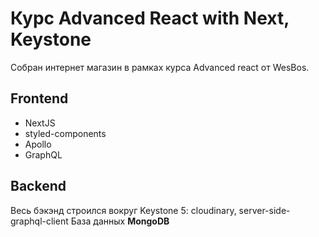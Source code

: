 # Курс Advanced React with Next, Keystone

Собран интернет магазин в рамках курса Advanced react от WesBos.

## Frontend

 - NextJS
 - styled-components
 - Apollo
 - GraphQL

## Backend
Весь бэкэнд строился вокруг Keystone 5: cloudinary, server-side-graphql-client
База данных **MongoDB**


